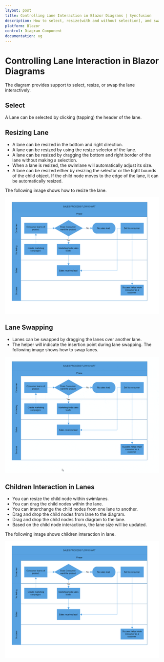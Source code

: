```yaml
---
layout: post
title: Controlling Lane Interaction in Blazor Diagrams | Syncfusion
description: How to select, resize(with and without selection), and swap the lane, and how to add the child element into the lane.
platform: Blazor
control: Diagram Component
documentation: ug
---
```


# Controlling Lane Interaction in Blazor Diagrams

The diagram provides support to select, resize, or swap the lane interactively. 

## Select

A Lane can be selected by clicking (tapping) the header of the lane.

## Resizing Lane

* A lane can be resized in the bottom and right direction.
* A lane can be resized by using the resize selector of the lane.
* A lane can be resized by dragging the bottom and right border of the lane without making a selection.
* When a lane is resized, the swimlane will automatically adjust its size.
* A lane can be resized either by resizing the selector or the tight bounds of the child object. If the child node moves to the edge of the lane, it can be automatically resized.

The following image shows how to resize the lane.

![Lane Resizing](../Swimlane-images/Lane_Resize.gif)

## Lane Swapping

* Lanes can be swapped by dragging the lanes over another lane.
* The helper will indicate the insertion point during lane swapping.
The following image shows how to swap lanes.

![Lane Swapping](../Swimlane-images/Lane_Swapping.gif)

## Children Interaction in Lanes

* You can resize the child node within swimlanes.
* You can drag the child nodes within the lane.
* You can interchange the child nodes from one lane to another.
* Drag and drop the child nodes from lane to the diagram.
* Drag and drop the child nodes from diagram to the lane.
* Based on the child node interactions, the lane size will be updated.

The following image shows children interaction in lane.

![Lane Children Interaction](../Swimlane-images/Child_Interaction.gif)

